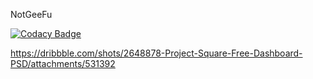 NotGeeFu

[![Codacy Badge](https://api.codacy.com/project/badge/grade/af3a989d9ec84497b07f0cdfc2e1bc7b)](https://www.codacy.com/app/wookoouk/notgeefu)

https://dribbble.com/shots/2648878-Project-Square-Free-Dashboard-PSD/attachments/531392